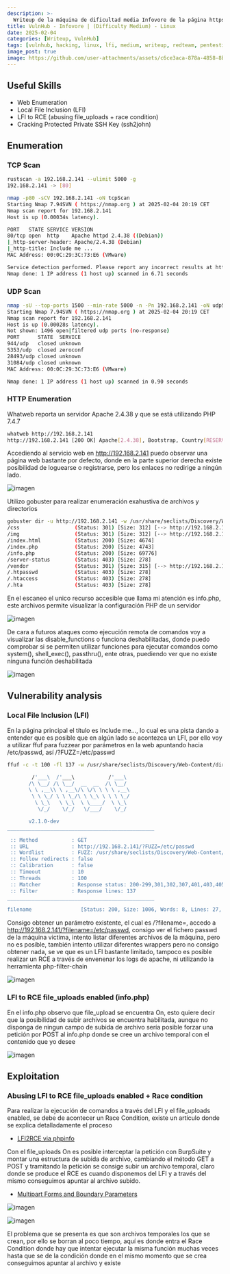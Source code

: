 ```yaml
---
description: >-
  Writeup de la máquina de dificultad media Infovore de la página https://vulnhub.com
title: VulnHub - Infovore | (Difficulty Medium) - Linux
date: 2025-02-04
categories: [Writeup, VulnHub]
tags: [vulnhub, hacking, linux, lfi, medium, writeup, redteam, pentesting]
image_post: true
image: https://github.com/user-attachments/assets/c6ce3aca-878a-4858-8b01-71521da49efa
---
```


## Useful Skills

* Web Enumeration
* Local File Inclusion (LFI)
* LFI to RCE (abusing file_uploads + race condition)
* Cracking Protected Private SSH Key (ssh2john)

## Enumeration

### TCP Scan

 ```bash
rustscan -a 192.168.2.141 --ulimit 5000 -g
192.168.2.141 -> [80]
```

```bash
nmap -p80 -sCV 192.168.2.141 -oN tcpScan
Starting Nmap 7.94SVN ( https://nmap.org ) at 2025-02-04 20:19 CET
Nmap scan report for 192.168.2.141
Host is up (0.00034s latency).

PORT   STATE SERVICE VERSION
80/tcp open  http    Apache httpd 2.4.38 ((Debian))
|_http-server-header: Apache/2.4.38 (Debian)
|_http-title: Include me ...
MAC Address: 00:0C:29:3C:73:E6 (VMware)

Service detection performed. Please report any incorrect results at https://nmap.org/submit/ .
Nmap done: 1 IP address (1 host up) scanned in 6.71 seconds
```

### UDP Scan

 ```bash
nmap -sU --top-ports 1500 --min-rate 5000 -n -Pn 192.168.2.141 -oN udpScan
Starting Nmap 7.94SVN ( https://nmap.org ) at 2025-02-04 20:19 CET
Nmap scan report for 192.168.2.141
Host is up (0.00028s latency).
Not shown: 1496 open|filtered udp ports (no-response)
PORT      STATE  SERVICE
944/udp   closed unknown
5353/udp  closed zeroconf
28493/udp closed unknown
31084/udp closed unknown
MAC Address: 00:0C:29:3C:73:E6 (VMware)

Nmap done: 1 IP address (1 host up) scanned in 0.90 seconds
```

### HTTP Enumeration

Whatweb reporta un servidor Apache 2.4.38 y que se está utilizando PHP 7.4.7

```bash
whatweb http://192.168.2.141
http://192.168.2.141 [200 OK] Apache[2.4.38], Bootstrap, Country[RESERVED][ZZ], HTML5, HTTPServer[Debian Linux][Apache/2.4.38 (Debian)], IP[192.168.2.141], JQuery, PHP[7.4.7], Script, Title[Include me ...], X-Powered-By[PHP/7.4.7]
```

Accediendo al servicio web en http://192.168.2.141 puedo observar una página web bastante por defecto, donde en la parte superior derecha existe posibilidad de loguearse o registrarse, pero los enlaces no redirige a ningún lado.

![imagen](https://github.com/user-attachments/assets/3d5310fe-94eb-47d6-a37d-af5778252d74)

Utilizo gobuster para realizar enumeración exahustiva de archivos y directorios

```bash
gobuster dir -u http://192.168.2.141 -w /usr/share/seclists/Discovery/Web-Content/common.txt -t 100 -q
/css                  (Status: 301) [Size: 312] [--> http://192.168.2.141/css/]
/img                  (Status: 301) [Size: 312] [--> http://192.168.2.141/img/]
/index.html           (Status: 200) [Size: 4674]
/index.php            (Status: 200) [Size: 4743]
/info.php             (Status: 200) [Size: 69776]
/server-status        (Status: 403) [Size: 278]
/vendor               (Status: 301) [Size: 315] [--> http://192.168.2.141/vendor/]
/.htpasswd            (Status: 403) [Size: 278]
/.htaccess            (Status: 403) [Size: 278]
/.hta                 (Status: 403) [Size: 278]
```

En el escaneo el unico recurso accesible que llama mi atención es info.php, este archivos permite visualizar la configuración PHP de un servidor

![imagen](https://github.com/user-attachments/assets/f6417c2e-1ef4-4f0d-bb65-baf7e34c6b33)

De cara a futuros ataques como ejecución remota de comandos voy a visualizar las disable_functions o funciona deshabilitadas, donde puedo comprobar si se permiten utilizar funciones para ejecutar comandos como system(), shell_exec(), passthru(), ente otras, puediendo ver que no existe ninguna función deshabilitada

![imagen](https://github.com/user-attachments/assets/241e3a49-d3ea-43a9-adb4-01648181d904)

## Vulnerability analysis

### Local File Inclusion (LFI)

En la página principal el título es Include me..., lo cual es una pista dando a entender que es posible que en algún lado se acontezca un LFI, por ello voy a utilizar ffuf para fuzzear por parámetros en la web apuntando hacia /etc/passwd, así /?FUZZ=/etc/passwd

```bash
ffuf -c -t 100 -fl 137 -w /usr/share/seclists/Discovery/Web-Content/directory-list-2.3-medium.txt -u "http://192.168.2.141/?FUZZ=/etc/passwd"

        /'___\  /'___\           /'___\       
       /\ \__/ /\ \__/  __  __  /\ \__/       
       \ \ ,__\\ \ ,__\/\ \/\ \ \ \ ,__\      
        \ \ \_/ \ \ \_/\ \ \_\ \ \ \ \_/      
         \ \_\   \ \_\  \ \____/  \ \_\       
          \/_/    \/_/   \/___/    \/_/       

       v2.1.0-dev
________________________________________________

 :: Method           : GET
 :: URL              : http://192.168.2.141/?FUZZ=/etc/passwd
 :: Wordlist         : FUZZ: /usr/share/seclists/Discovery/Web-Content/directory-list-2.3-medium.txt
 :: Follow redirects : false
 :: Calibration      : false
 :: Timeout          : 10
 :: Threads          : 100
 :: Matcher          : Response status: 200-299,301,302,307,401,403,405,500
 :: Filter           : Response lines: 137
________________________________________________

filename                [Status: 200, Size: 1006, Words: 8, Lines: 27, Duration: 55ms]
```

Consigo obtener un parámetro existente, el cual es /?filename=, accedo a http://192.168.2.141/?filename=/etc/passwd, consigo ver el fichero passwd de la máquina victima, intento listar diferentes archivos de la máquina, pero no es posible, también intento utilizar diferentes wrappers pero no consigo obtener nada, se ve que es un LFI bastante limitado, tampoco es posible realizar un RCE a través de envenenar los logs de apache, ni utilizando la herramienta php-filter-chain

![imagen](https://github.com/user-attachments/assets/e40af21f-f2f5-4e46-a941-9880f1dc85ac)

### LFI to RCE file_uploads enabled (info.php)

En el info.php observo que file_upload se encuentra On, esto quiere decir que la posibilidad de subir archivos se encuentra habilitada, aunque no disponga de ningun campo de subida de archivo sería posible forzar una petición por POST al info.php donde se cree un archivo temporal con el contenido que yo desee

![imagen](https://github.com/user-attachments/assets/76c604c1-50d7-45c0-893a-ca7dd66086cc)

## Exploitation

### Abusing LFI to RCE file_uploads enabled + Race condition

Para realizar la ejecución de comandos a través del LFI y el file_uploads enabled, se debe de acontecer un Race Condition, existe un artículo donde se explica detalladamente el proceso

* [LFI2RCE via phpinfo](https://book.hacktricks.wiki/en/files/LFI-With-PHPInfo-Assistance.pdf)

Con el file_uploads On es posible interceptar la petición con BurpSuite y montar una estructura de subida de archivo, cambiando el método GET a POST y tramitando la petición se consige subir un archivo temporal, claro donde se produce el RCE es cuando disponemos del LFI y a través del mismo conseguimos apuntar al archivo subido.

* [Multipart Forms and Boundary Parameters](https://notes.benheater.com/books/web/page/multipart-forms-and-boundary-parameters)

![imagen](https://github.com/user-attachments/assets/463ab54e-d535-477f-a37f-dd5d6813bbfc)

![imagen](https://github.com/user-attachments/assets/42e1bb3b-74e9-4ab1-9adf-4ad28f037047)

El problema que se presenta es que son archivos temporales los que se crean, por ello se borran al poco tiempo, aquí es donde entra el Race Condition donde hay que intentar ejecutar la misma función muchas veces hasta que se de la condición donde en el mismo momento que se crea conseguimos apuntar al archivo y existe

